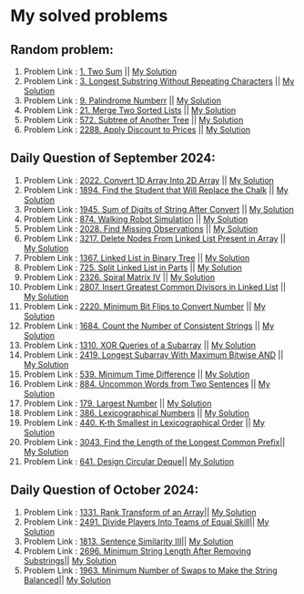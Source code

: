 
#  My solved problems

## Random problem:
1. Problem Link : [1. Two Sum](https://leetcode.com/problems/two-sum/description/) || [My Solution](https://github.com/sams52s/problem_solving/blob/main/LeetCode_problems_solution/src/javaProblemsSolution/random/TwoSum.java)
2. Problem Link : [3. Longest Substring Without Repeating Characters](https://leetcode.com/problems/longest-substring-without-repeating-characters/) || [My Solution](https://github.com/sams52s/problem_solving/blob/main/LeetCode_problems_solution/src/javaProblemsSolution/random/LongestSubstringWithoutRepeatingCharacters.java)
3. Problem Link : [9. Palindrome Numberr](https://leetcode.com/problems/palindrome-number/description/) || [My Solution](https://github.com/sams52s/problem_solving/blob/main/LeetCode_problems_solution/src/javaProblemsSolution/random/palindromeNumber.java)
4. Problem Link : [21. Merge Two Sorted Lists](https://leetcode.com/problems/merge-two-sorted-lists/description/) || [My Solution](https://github.com/sams52s/problem_solving/blob/main/LeetCode_problems_solution/src/javaProblemsSolution/random/Merge%20Two%20Sorted%20Lists.md)
5. Problem Link : [572. Subtree of Another Tree](https://leetcode.com/problems/subtree-of-another-tree/description/) || [My Solution](https://github.com/sams52s/problem_solving/blob/main/LeetCode_problems_solution/src/javaProblemsSolution/random/SubtreeOfAnotherTree.java)
6. Problem Link : [2288. Apply Discount to Prices](https://leetcode.com/problems/apply-discount-to-prices/description/) || [My Solution](https://github.com/sams52s/problem_solving/blob/main/LeetCode_problems_solution/src/javaProblemsSolution/random/DiscountToPrices.java)

## Daily Question of September 2024:
1. Problem Link : [2022. Convert 1D Array Into 2D Array](https://leetcode.com/problems/convert-1d-array-into-2d-array/description/?envType=daily-question&envId=2024-09-01) || [My Solution](https://github.com/sams52s/problem_solving/blob/main/LeetCode_problems_solution/src/javaProblemsSolution/september/convert1DArrayTo2DArray.java)
2. Problem Link : [1894. Find the Student that Will Replace the Chalk](https://leetcode.com/problems/find-the-student-that-will-replace-the-chalk/description/?envType=daily-question&envId=2024-09-02) || [My Solution](https://github.com/sams52s/problem_solving/blob/main/LeetCode_problems_solution/src/javaProblemsSolution/september/findTheStudent.java)
3. Problem Link : [1945. Sum of Digits of String After Convert](https://leetcode.com/problems/sum-of-digits-of-string-after-convert/description/?envType=daily-question&envId=2024-09-03) || [My Solution](https://github.com/sams52s/problem_solving/blob/main/LeetCode_problems_solution/src/javaProblemsSolution/september/SumOfDigitsOfStringAfterConvert.java)
4. Problem Link : [874. Walking Robot Simulation](https://leetcode.com/problems/walking-robot-simulation/?envType=daily-question&envId=2024-09-04) || [My Solution](https://github.com/sams52s/problem_solving/blob/main/LeetCode_problems_solution/src/javaProblemsSolution/september/walkingRobotSimulation.java)
5. Problem Link : [2028. Find Missing Observations](https://leetcode.com/problems/find-missing-observations/description/?envType=daily-question&envId=2024-09-05) || [My Solution](https://github.com/sams52s/problem_solving/blob/main/LeetCode_problems_solution/src/javaProblemsSolution/september/findMissingObservations.java)
6. Problem Link : [3217. Delete Nodes From Linked List Present in Array](https://leetcode.com/problems/delete-nodes-from-linked-list-present-in-array/description/?envType=daily-question&envId=2024-09-06) || [My Solution](https://github.com/sams52s/problem_solving/blob/main/LeetCode_problems_solution/src/javaProblemsSolution/september/deleteNodeFromLinkList.java)
7. Problem Link : [1367. Linked List in Binary Tree](https://leetcode.com/problems/linked-list-in-binary-tree/description/?envType=daily-question&envId=2024-09-07) || [My Solution](https://github.com/sams52s/problem_solving/blob/main/LeetCode_problems_solution/src/javaProblemsSolution/september/LinkedListinBinaryTree.java)
8. Problem Link : [725. Split Linked List in Parts](https://leetcode.com/problems/split-linked-list-in-parts/description/?envType=daily-question&envId=2024-09-08) || [My Solution](https://github.com/sams52s/problem_solving/blob/main/LeetCode_problems_solution/src/javaProblemsSolution/september/SplitLinkedListInParts.java)
9. Problem Link : [2326. Spiral Matrix IV](https://leetcode.com/problems/spiral-matrix-iv/description/?envType=daily-question&envId=2024-09-09) || [My Solution](https://github.com/sams52s/problem_solving/blob/main/LeetCode_problems_solution/src/javaProblemsSolution/september/SpringMatrixIV.java)
10. Problem Link : [2807. Insert Greatest Common Divisors in Linked List](https://leetcode.com/problems/insert-greatest-common-divisors-in-linked-list/?envType=daily-question&envId=2024-09-10) || [My Solution](https://github.com/sams52s/problem_solving/blob/main/LeetCode_problems_solution/src/javaProblemsSolution/september/GreatestCommonDivisors.java)
11. Problem Link : [2220. Minimum Bit Flips to Convert Number](https://leetcode.com/problems/minimum-bit-flips-to-convert-number/description/?envType=daily-question&envId=2024-09-11) || [My Solution](https://github.com/sams52s/problem_solving/blob/main/LeetCode_problems_solution/src/javaProblemsSolution/september/javaProblemsSolution.september.MinimumBitFlips.java)
12. Problem Link : [1684. Count the Number of Consistent Strings](https://leetcode.com/problems/count-the-number-of-consistent-strings/description/?envType=daily-question&envId=2024-09-12) || [My Solution](https://github.com/sams52s/problem_solving/blob/main/LeetCode_problems_solution/src/javaProblemsSolution/september/CountTheNumberOfConsistentStrings.java)
13. Problem Link : [1310. XOR Queries of a Subarray](https://leetcode.com/problems/xor-queries-of-a-subarray/description/?envType=daily-question&envId=2024-09-13) || [My Solution](https://github.com/sams52s/problem_solving/blob/main/LeetCode_problems_solution/src/javaProblemsSolution/september/XORQueriesOfASubarray.java)
14. Problem Link : [2419. Longest Subarray With Maximum Bitwise AND](https://leetcode.com/problems/longest-subarray-with-maximum-bitwise-and/description/?envType=daily-question&envId=2024-09-14) || [My Solution](https://github.com/sams52s/problem_solving/blob/main/LeetCode_problems_solution/src/javaProblemsSolution/september/LongestSubarray.java)
15. Problem Link : [539. Minimum Time Difference](https://leetcode.com/problems/minimum-time-difference/description/?envType=daily-question&envId=2024-09-16) || [My Solution](https://github.com/sams52s/problem_solving/blob/main/LeetCode_problems_solution/src/javaProblemsSolution/MinimumTimeDifference.java)
16. Problem Link : [884. Uncommon Words from Two Sentences](https://leetcode.com/problems/uncommon-words-from-two-sentences/description/?envType=daily-question&envId=2024-09-17) || [My Solution](https://github.com/sams52s/problem_solving/blob/main/LeetCode_problems_solution/src/javaProblemsSolution/september/UncommonFromSentences.java)
17. Problem Link : [179. Largest Number](https://leetcode.com/problems/largest-number/description/?envType=daily-question&envId=2024-09-18) || [My Solution](https://github.com/sams52s/problem_solving/blob/main/LeetCode_problems_solution/src/javaProblemsSolution/september/LargestNumber.java)
18. Problem Link : [386. Lexicographical Numbers](https://leetcode.com/problems/lexicographical-numbers/description/?envType=daily-question&envId=2024-09-21) || [My Solution](https://github.com/sams52s/problem_solving/blob/main/LeetCode_problems_solution/src/javaProblemsSolution/september/LexicographicalNumbers.java)
19. Problem Link : [440. K-th Smallest in Lexicographical Order](https://leetcode.com/problems/k-th-smallest-in-lexicographical-order/description/) || [My Solution](https://github.com/sams52s/problem_solving/blob/main/LeetCode_problems_solution/src/javaProblemsSolution/september/KthSmallestinLexicographicalOrder.java)
20. Problem Link : [3043. Find the Length of the Longest Common Prefix](https://leetcode.com/problems/find-the-length-of-the-longest-common-prefix/description/?envType=daily-question&envId=2024-09-24)|| [My Solution](https://github.com/sams52s/problem_solving/blob/main/LeetCode_problems_solution/src/javaProblemsSolution/september/javaProblemsSolution.september.LongestCommonPrefix.java)
21. Problem Link : [641. Design Circular Deque](https://leetcode.com/problems/design-circular-deque/description/?envType=daily-question&envId=2024-09-28)|| [My Solution](https://github.com/sams52s/problem_solving/blob/main/LeetCode_problems_solution/src/javaProblemsSolution/september/javaProblemsSolution.september.DesignCircularDeque.java)
    
## Daily Question of October 2024:
1. Problem Link : [1331. Rank Transform of an Array](https://leetcode.com/problems/rank-transform-of-an-array/description/?envType=daily-question&envId=2024-10-02)|| [My Solution](https://github.com/sams52s/problem_solving/blob/main/LeetCode_problems_solution/src/javaProblemsSolution/october/javaProblemsSolution.october.RankTransformofanArray.java)
2. Problem Link : [2491. Divide Players Into Teams of Equal Skill](https://leetcode.com/problems/divide-players-into-teams-of-equal-skill/description/?envType=daily-question&envId=2024-10-04)|| [My Solution](https://github.com/sams52s/problem_solving/blob/main/LeetCode_problems_solution/src/javaProblemsSolution/october/javaProblemsSolution.october.DividePlayersIntoTeamsofEqualSkill.java)
3. Problem Link : [1813. Sentence Similarity III](https://leetcode.com/problems/sentence-similarity-iii/?envType=daily-question&envId=2024-10-06)|| [My Solution](https://github.com/sams52s/problem_solving/blob/main/LeetCode_problems_solution/src/javaProblemsSolution/october/javaProblemsSolution.october.SentenceSimilarityIII.java)
4. Problem Link : [2696. Minimum String Length After Removing Substrings](https://leetcode.com/problems/minimum-string-length-after-removing-substrings/?envType=daily-question&envId=2024-10-07)|| [My Solution](https://github.com/sams52s/problem_solving/blob/main/LeetCode_problems_solution/src/javaProblemsSolution/october/MinimumStringLengthAfterRemovingSubstrings.java)
5. Problem Link : [1963. Minimum Number of Swaps to Make the String Balanced](https://leetcode.com/problems/minimum-number-of-swaps-to-make-the-string-balanced/description/?envType=daily-question&envId=2024-10-08)|| [My Solution](https://github.com/sams52s/problem_solving/blob/main/LeetCode_problems_solution/src/javaProblemsSolution/october/MinimumNumberofSwapstoMaketheStringBalanced.java)
